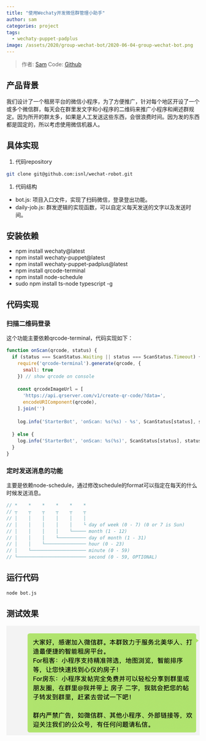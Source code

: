 ```yaml
---
title: "使用Wechaty开发微信群管理小助手"
author: sam
categories: project
tags:
  - wechaty-puppet-padplus
image: /assets/2020/group-wechat-bot/2020-06-04-group-wechat-bot.png
---
```


> 作者: [Sam](https://github.com/PXingwei/)
> Code: [Github](https://github.com/PXingwei/GroupWechatBot)

## 产品背景

我们设计了一个租房平台的微信小程序，为了方便推广，针对每个地区开设了一个或多个微信群，每天会在群里发文字和小程序的二维码来推广小程序和阐述群规定。因为所开的群太多，如果是人工发送这些东西，会很浪费时间。因为发的东西都是固定的，所以考虑使用微信机器人。

## 具体实现

1. 代码repository

```bash
git clone git@github.com:isnl/wechat-robot.git
```

1. 代码结构

- bot.js: 项目入口文件，实现了扫码微信，登录登出功能。
- daily-job.js: 群发逻辑的实现函数，可以自定义每天发送的文字以及发送时间。

## 安装依赖

- npm install wechaty@latest
- npm install wechaty-puppet@latest
- npm install wechaty-puppet-padplus@latest
- npm install qrcode-terminal
- npm install node-schedule
- sudo npm install ts-node typescript -g

## 代码实现

### 扫描二维码登录

这个功能主要依赖qrcode-terminal，代码实现如下：

```js
function onScan(qrcode, status) {
  if (status === ScanStatus.Waiting || status === ScanStatus.Timeout) {
    require('qrcode-terminal').generate(qrcode, {
      small: true
    }) // show qrcode on console

    const qrcodeImageUrl = [
      'https://api.qrserver.com/v1/create-qr-code/?data=',
      encodeURIComponent(qrcode),
    ].join('')

    log.info('StarterBot', 'onScan: %s(%s) - %s', ScanStatus[status], status, qrcodeImageUrl)

  } else {
    log.info('StarterBot', 'onScan: %s(%s)', ScanStatus[status], status)
  }
}
```

### 定时发送消息的功能

主要是依赖node-schedule，通过修改schedule的format可以指定在每天的什么时候发送消息。

```js
// *    *    *    *    *    *
// ┬    ┬    ┬    ┬    ┬    ┬
// │    │    │    │    │    │
// │    │    │    │    │    └ day of week (0 - 7) (0 or 7 is Sun)
// │    │    │    │    └───── month (1 - 12)
// │    │    │    └────────── day of month (1 - 31)
// │    │    └─────────────── hour (0 - 23)
// │    └──────────────────── minute (0 - 59)
// └───────────────────────── second (0 - 59, OPTIONAL)
```

## 运行代码

```bash
node bot.js
```

## 测试效果

![avatar](/assets/2020/group-wechat-bot/2020-06-04-group-wechat-bot.png)
